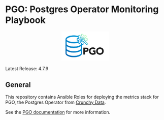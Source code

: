 # PGO: Postgres Operator Monitoring Playbook

<p align="center">
  <img width="150" src="../../../docs/static/logos/pgo.svg" alt="Crunchy Data"/>
</p>

Latest Release: 4.7.9

## General

This repository contains Ansible Roles for deploying the metrics stack for PGO,
the Postgres Operator from [Crunchy Data](https://www.crunchydata.com).

See the [PGO documentation](https://access.crunchydata.com/documentation/postgres-operator/)
for more information.
